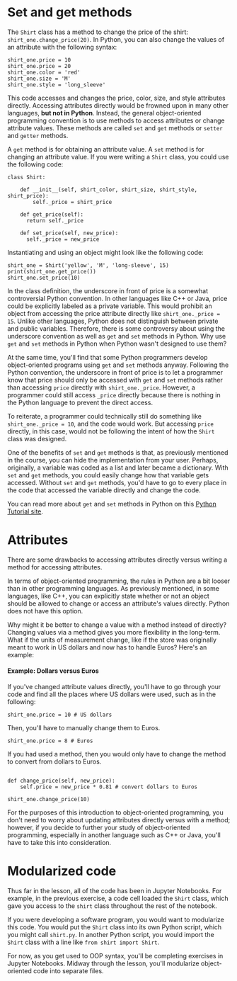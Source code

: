 ﻿# Set and get methods

The  `Shirt`  class has a method to change the price of the shirt:  `shirt_one.change_price(20)`. In Python, you can also change the values of an attribute with the following syntax:

```
shirt_one.price = 10
shirt_one.price = 20
shirt_one.color = 'red'
shirt_one.size = 'M'
shirt_one.style = 'long_sleeve'

```

This code accesses and changes the price, color, size, and style attributes directly. Accessing attributes directly would be frowned upon in many other languages,  **but not in Python**. Instead, the general object-oriented programming convention is to use methods to access attributes or change attribute values. These methods are called  `set`  and  `get`  methods or  `setter`  and  `getter`  methods.

A  `get`  method is for obtaining an attribute value. A  `set`  method is for changing an attribute value. If you were writing a  `Shirt`  class, you could use the following code:

```
class Shirt:

    def __init__(self, shirt_color, shirt_size, shirt_style, shirt_price):
        self._price = shirt_price

    def get_price(self):
      return self._price

    def set_price(self, new_price):
      self._price = new_price

```

Instantiating and using an object might look like the following code:

```
shirt_one = Shirt('yellow', 'M', 'long-sleeve', 15)
print(shirt_one.get_price())
shirt_one.set_price(10)

```

In the class definition, the underscore in front of price is a somewhat controversial Python convention. In other languages like C++ or Java, price could be explicitly labeled as a private variable. This would prohibit an object from accessing the price attribute directly like  `shirt_one._price = 15`. Unlike other languages, Python does not distinguish between private and public variables. Therefore, there is some controversy about using the underscore convention as well as  `get`  and  `set`  methods in Python. Why use  `get`  and  `set`  methods in Python when Python wasn't designed to use them?

At the same time, you'll find that some Python programmers develop object-oriented programs using  `get`  and  `set`  methods anyway. Following the Python convention, the underscore in front of price is to let a programmer know that price should only be accessed with  `get`  and  `set`  methods rather than accessing  `price`  directly with  `shirt_one._price`. However, a programmer could still access  `_price`  directly because there is nothing in the Python language to prevent the direct access.

To reiterate, a programmer could technically still do something like  `shirt_one._price = 10`, and the code would work. But accessing  `price`  directly, in this case, would not be following the intent of how the  `Shirt`  class was designed.

One of the benefits of  `set`  and  `get`  methods is that, as previously mentioned in the course, you can hide the implementation from your user. Perhaps, originally, a variable was coded as a list and later became a dictionary. With  `set`  and  `get`  methods, you could easily change how that variable gets accessed. Without  `set`  and  `get`  methods, you'd have to go to every place in the code that accessed the variable directly and change the code.

You can read more about  `get`  and  `set`  methods in Python on this  [Python Tutorial site](https://www.python-course.eu/python3_properties.php).

# Attributes

There are some drawbacks to accessing attributes directly versus writing a method for accessing attributes.

In terms of object-oriented programming, the rules in Python are a bit looser than in other programming languages. As previously mentioned, in some languages, like C++, you can explicitly state whether or not an object should be allowed to change or access an attribute's values directly. Python does not have this option.

Why might it be better to change a value with a method instead of directly? Changing values via a method gives you more flexibility in the long-term. What if the units of measurement change, like if the store was originally meant to work in US dollars and now has to handle Euros? Here's an example:

#### Example: Dollars versus Euros

If you've changed attribute values directly, you'll have to go through your code and find all the places where US dollars were used, such as in the following:

```
shirt_one.price = 10 # US dollars

```

Then, you'll have to manually change them to Euros.

```
shirt_one.price = 8 # Euros

```

If you had used a method, then you would only have to change the method to convert from dollars to Euros.

```

def change_price(self, new_price):
    self.price = new_price * 0.81 # convert dollars to Euros

shirt_one.change_price(10)

```

For the purposes of this introduction to object-oriented programming, you don't need to worry about updating attributes directly versus with a method; however, if you decide to further your study of object-oriented programming, especially in another language such as C++ or Java, you'll have to take this into consideration.

# Modularized code

Thus far in the lesson, all of the code has been in Jupyter Notebooks. For example, in the previous exercise, a code cell loaded the  `Shirt`  class, which gave you access to the  `shirt`  class throughout the rest of the notebook.

If you were developing a software program, you would want to modularize this code. You would put the  `Shirt`  class into its own Python script, which you might call  `shirt.py`. In another Python script, you would import the  `Shirt`  class with a line like  `from shirt import Shirt`.

For now, as you get used to OOP syntax, you'll be completing exercises in Jupyter Notebooks. Midway through the lesson, you'll modularize object-oriented code into separate files.

